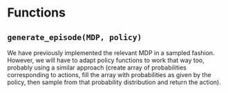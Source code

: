 # Functions

## ```generate_episode(MDP, policy)```

We have previously implemented the relevant MDP in a sampled fashion. However, we will have to adapt policy functions to work that way too, probably using a similar approach (create array of probabilities corresponding to actions, fill the array with probabilities as given by the policy, then sample from that probability distribution and return the action).